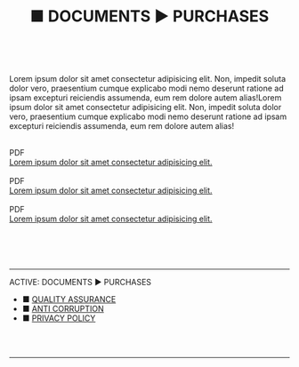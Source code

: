 ﻿---
title: ■ DOCUMENTS ► PURCHASES
sidebar: false
pager: false
---


<div align="left">  
<br>

Lorem ipsum dolor sit amet consectetur adipisicing elit. Non, impedit soluta dolor vero, praesentium cumque explicabo modi nemo deserunt ratione ad ipsam excepturi reiciendis assumenda, eum rem dolore autem alias!Lorem ipsum dolor sit amet consectetur adipisicing elit. Non, impedit soluta dolor vero, praesentium cumque explicabo modi nemo deserunt ratione ad ipsam excepturi reiciendis assumenda, eum rem dolore autem alias!


<br>

<div class="selection-dox-line-wrapper"> <div class="file-ext">PDF</div> <a href="/doc/purchase/doc-1.pdf">Lorem ipsum dolor sit amet consectetur adipisicing elit.</a></div>

<br>

<div class="selection-dox-line-wrapper"> <div class="file-ext">PDF</div> <a href="/doc/purchase/doc-2.pdf">Lorem ipsum dolor sit amet consectetur adipisicing elit.</a></div>

<br>

<div class="selection-dox-line-wrapper"> <div class="file-ext">PDF</div> <a href="/doc/purchase/doc-3.pdf">Lorem ipsum dolor sit amet consectetur adipisicing elit.</a></div>

<br>
<br>
<br>
<br>

</div>


<hr class="bottom-menu-hr">
<div align="left"> 
<div class="active-section-1"> 
<div class="active-section-current">ACTIVE: DOCUMENTS ► PURCHASES</div> 
<div class="active-section-2">
<div class="bottom-buttons-links">

<div class="bottom-menu-margin" style="text-indent:0px;"> 
<ul class="bottom-menu">
<li class="bottom-menu-li">■ <a href="/menu/quality/">QUALITY ASSURANCE</a></li>
<li class="bottom-menu-li">■ <a href="/menu/corruption">ANTI CORRUPTION</a></li>
<li class="bottom-menu-li">■ <a href="/menu/privacy">PRIVACY POLICY</a></li>
</ul>

<br>
<br>

</div>

</div>

</div>

</div>
 
 
<hr class="bottom-menu-hr">








